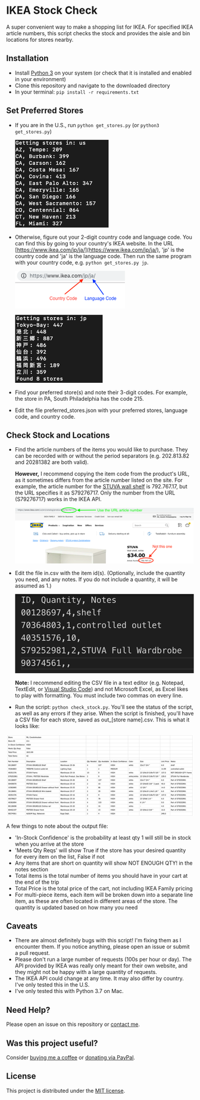 # IKEA Stock Check

A super convenient way to make a shopping list for IKEA. For specified IKEA article numbers, this script checks the stock and provides the aisle and bin locations for stores nearby. 

## Installation

* Install [Python 3](https://www.python.org/) on your system (or check that it is installed and enabled in your environment)
* Clone this repository and navigate to the downloaded directory
* In your terminal: `pip install -r requirements.txt`

## Set Preferred Stores

* If you are in the U.S., run `python get_stores.py` (or `python3 get_stores.py`)

   ![U.S. Store Codes](images/us_store_codes.png)

* Otherwise, figure out your 2-digit country code and language code. You can find this by going to your country's IKEA website. In the URL [https://www.ikea.com/jp/ja/](https://www.ikea.com/jp/ja/), 'jp' is the country code and 'ja' is the language code. Then run the same program with your country code, e.g. `python get_stores.py jp`.

   ![Country and Language Codes](images/country_language_codes.png)

   ![Japan Store Codes](images/japan_store_codes.png)

* Find your preferred store(s) and note their 3-digit codes. For example, the store in PA, South Philadelphia has the code 215.
* Edit the file preferred_stores.json with your preferred stores, language code, and country code.

## Check Stock and Locations

* Find the article numbers of the items you would like to purchase. They can be recorded with or without the period separators (e.g. 202.813.82 and 20281382 are both valid). 

   **However,** I recommend copying the item code from the product's URL, as it sometimes differs from the article number listed on the site. For example, the article number for the [STUVA wall shelf](https://www.ikea.com/us/en/catalog/products/S79276717/) is 792.767.17, but the URL specifies it as S79276717. Only the number from the URL (S79276717) works in the IKEA API.

   ![url_article_number](images/url_article_number.png)

* Edit the file in.csv with the item id(s). (Optionally, include the quantity you need, and any notes. If you do not include a quantity, it will be assumed as 1.) 

   ![in.csv](images/in_csv.png)

   **Note:** I recommend editing the CSV file in a text editor (e.g. Notepad, TextEdit, or [Visual Studio Code](https://code.visualstudio.com/)) and not Microsoft Excel, as Excel likes to play with formatting. You must include two commas on every line.

* Run the script: `python check_stock.py`. You'll see the status of the script, as well as any errors if they arise. When the script is finished, you'll have a CSV file for each store, saved as out_[store name].csv. This is what it looks like:

![output](images/out.png)

A few things to note about the output file:
* 'In-Stock Confidence' is the probability at least qty 1 will still be in stock when you arrive at the store
* 'Meets Qty Reqs' will show True if the store has your desired quantity for every item on the list, False if not
* Any items that are short on quantity will show NOT ENOUGH QTY! in the notes section
* Total items is the total number of items you should have in your cart at the end of the trip
* Total Price is the total price of the cart, not including IKEA Family pricing
* For multi-piece items, each item will be broken down into a separate line item, as these are often located in different areas of the store. The quantity is updated based on how many you need

## Caveats

* There are almost definitely bugs with this script! I'm fixing them as I encounter them. If you notice anything, please open an issue or submit a pull request.
* Please don't run a large number of requests (100s per hour or day). The API provided by IKEA was really only meant for their own website, and they might not be happy with a large quantity of requests.
* The IKEA API could change at any time. It may also differ by country. I've only tested this in the U.S.
* I've only tested this with Python 3.7 on Mac.

## Need Help?

Please open an issue on this repository or [contact me](https://gregyeutter.com/connect).

## Was this project useful?

Consider [buying me a coffee](https://buymeacoff.ee/gregyeutter) or [donating via PayPal](https://www.paypal.me/gregyeutter/).

## License

This project is distributed under the [MIT license](/LICENSE).

